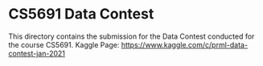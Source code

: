 # CS5691 Data Contest

This directory contains the submission for the Data Contest conducted for the course CS5691. Kaggle Page: https://www.kaggle.com/c/prml-data-contest-jan-2021
